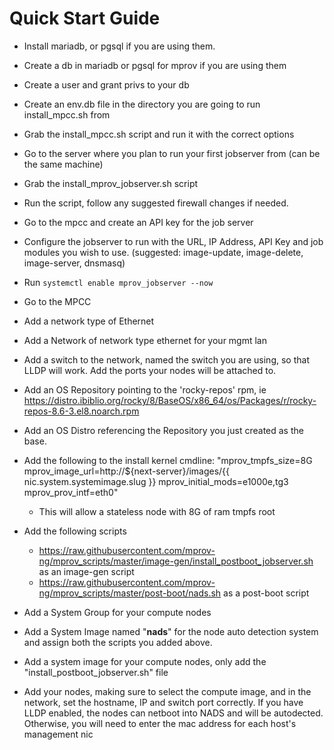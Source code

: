 # Quick Start Guide

- Install mariadb, or pgsql if you are using them.

- Create a db in mariadb or pgsql for mprov if you are using them

- Create a user and grant privs to your db

- Create an env.db file in the directory you are going to run install_mpcc.sh from

- Grab the install_mpcc.sh script and run it with the correct options

- Go to the server where you plan to run your first jobserver from (can be the same machine)

- Grab the install_mprov_jobserver.sh script

- Run the script, follow any suggested firewall changes if needed.

- Go to the mpcc and create an API key for the job server

- Configure the jobserver to run with the URL, IP Address, API Key and job modules you wish to use. (suggested: image-update, image-delete, image-server, dnsmasq)

- Run `systemctl enable mprov_jobserver --now`

- Go to the MPCC

- Add a network type of Ethernet
- Add a Network of network type ethernet for your mgmt lan
- Add a switch to the network, named the switch you are using, so that LLDP will work.  Add the ports your nodes will be attached to.
- Add an OS Repository pointing to the 'rocky-repos' rpm, ie https://distro.ibiblio.org/rocky/8/BaseOS/x86_64/os/Packages/r/rocky-repos-8.6-3.el8.noarch.rpm
- Add an OS Distro referencing the Repository you just created as the base.
- Add the following to the install kernel cmdline: "mprov_tmpfs_size=8G mprov_image_url=http://${next-server}/images/{{ nic.system.systemimage.slug }} mprov_initial_mods=e1000e,tg3 mprov_prov_intf=eth0"
	- This will allow a stateless node with 8G of ram tmpfs root
- Add the following scripts 
	- https://raw.githubusercontent.com/mprov-ng/mprov_scripts/master/image-gen/install_postboot_jobserver.sh as an image-gen script
	- https://raw.githubusercontent.com/mprov-ng/mprov_scripts/master/post-boot/nads.sh as a post-boot script

- Add a System Group for your compute nodes
- Add a System Image named "__nads__" for the node auto detection system and assign both the scripts you added above.
- Add a system image for your compute nodes, only add the "install_postboot_jobserver.sh" file
- Add your nodes, making sure to select the compute image, and in the network, set the hostname, IP and switch port correctly.  If you have LLDP enabled, the nodes can netboot into NADS and will be autodected.  Otherwise, you will need to enter the mac address for each host's management nic
